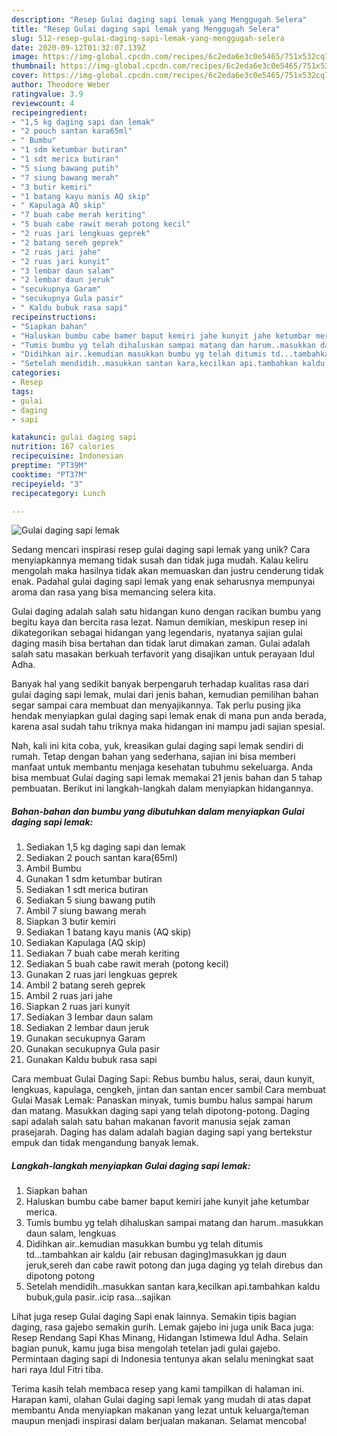 ```yaml
---
description: "Resep Gulai daging sapi lemak yang Menggugah Selera"
title: "Resep Gulai daging sapi lemak yang Menggugah Selera"
slug: 512-resep-gulai-daging-sapi-lemak-yang-menggugah-selera
date: 2020-09-12T01:32:07.139Z
image: https://img-global.cpcdn.com/recipes/6c2eda6e3c0e5465/751x532cq70/gulai-daging-sapi-lemak-foto-resep-utama.jpg
thumbnail: https://img-global.cpcdn.com/recipes/6c2eda6e3c0e5465/751x532cq70/gulai-daging-sapi-lemak-foto-resep-utama.jpg
cover: https://img-global.cpcdn.com/recipes/6c2eda6e3c0e5465/751x532cq70/gulai-daging-sapi-lemak-foto-resep-utama.jpg
author: Theodore Weber
ratingvalue: 3.9
reviewcount: 4
recipeingredient:
- "1,5 kg daging sapi dan lemak"
- "2 pouch santan kara65ml"
- " Bumbu"
- "1 sdm ketumbar butiran"
- "1 sdt merica butiran"
- "5 siung bawang putih"
- "7 siung bawang merah"
- "3 butir kemiri"
- "1 batang kayu manis AQ skip"
- " Kapulaga AQ skip"
- "7 buah cabe merah keriting"
- "5 buah cabe rawit merah potong kecil"
- "2 ruas jari lengkuas geprek"
- "2 batang sereh geprek"
- "2 ruas jari jahe"
- "2 ruas jari kunyit"
- "3 lembar daun salam"
- "2 lembar daun jeruk"
- "secukupnya Garam"
- "secukupnya Gula pasir"
- " Kaldu bubuk rasa sapi"
recipeinstructions:
- "Siapkan bahan"
- "Haluskan bumbu cabe bamer baput kemiri jahe kunyit jahe ketumbar merica."
- "Tumis bumbu yg telah dihaluskan sampai matang dan harum..masukkan daun salam, lengkuas"
- "Didihkan air..kemudian masukkan bumbu yg telah ditumis td...tambahkan air kaldu (air rebusan daging)masukkan jg daun jeruk,sereh dan cabe rawit potong dan juga daging yg telah direbus dan dipotong potong"
- "Setelah mendidih..masukkan santan kara,kecilkan api.tambahkan kaldu bubuk,gula pasir..icip rasa...sajikan"
categories:
- Resep
tags:
- gulai
- daging
- sapi

katakunci: gulai daging sapi 
nutrition: 167 calories
recipecuisine: Indonesian
preptime: "PT39M"
cooktime: "PT37M"
recipeyield: "3"
recipecategory: Lunch

---
```



![Gulai daging sapi lemak](https://img-global.cpcdn.com/recipes/6c2eda6e3c0e5465/751x532cq70/gulai-daging-sapi-lemak-foto-resep-utama.jpg)

Sedang mencari inspirasi resep gulai daging sapi lemak yang unik? Cara menyiapkannya memang tidak susah dan tidak juga mudah. Kalau keliru mengolah maka hasilnya tidak akan memuaskan dan justru cenderung tidak enak. Padahal gulai daging sapi lemak yang enak seharusnya mempunyai aroma dan rasa yang bisa memancing selera kita.

Gulai daging adalah salah satu hidangan kuno dengan racikan bumbu yang begitu kaya dan bercita rasa lezat. Namun demikian, meskipun resep ini dikategorikan sebagai hidangan yang legendaris, nyatanya sajian gulai daging masih bisa bertahan dan tidak larut dimakan zaman. Gulai adalah salah satu masakan berkuah terfavorit yang disajikan untuk perayaan Idul Adha.

Banyak hal yang sedikit banyak berpengaruh terhadap kualitas rasa dari gulai daging sapi lemak, mulai dari jenis bahan, kemudian pemilihan bahan segar sampai cara membuat dan menyajikannya. Tak perlu pusing jika hendak menyiapkan gulai daging sapi lemak enak di mana pun anda berada, karena asal sudah tahu triknya maka hidangan ini mampu jadi sajian spesial.


Nah, kali ini kita coba, yuk, kreasikan gulai daging sapi lemak sendiri di rumah. Tetap dengan bahan yang sederhana, sajian ini bisa memberi manfaat untuk membantu menjaga kesehatan tubuhmu sekeluarga. Anda bisa membuat Gulai daging sapi lemak memakai 21 jenis bahan dan 5 tahap pembuatan. Berikut ini langkah-langkah dalam menyiapkan hidangannya.

<!--inarticleads1-->

##### Bahan-bahan dan bumbu yang dibutuhkan dalam menyiapkan Gulai daging sapi lemak:

1. Sediakan 1,5 kg daging sapi dan lemak
1. Sediakan 2 pouch santan kara(65ml)
1. Ambil  Bumbu
1. Gunakan 1 sdm ketumbar butiran
1. Sediakan 1 sdt merica butiran
1. Sediakan 5 siung bawang putih
1. Ambil 7 siung bawang merah
1. Siapkan 3 butir kemiri
1. Sediakan 1 batang kayu manis (AQ skip)
1. Sediakan  Kapulaga (AQ skip)
1. Sediakan 7 buah cabe merah keriting
1. Sediakan 5 buah cabe rawit merah (potong kecil)
1. Gunakan 2 ruas jari lengkuas geprek
1. Ambil 2 batang sereh geprek
1. Ambil 2 ruas jari jahe
1. Siapkan 2 ruas jari kunyit
1. Sediakan 3 lembar daun salam
1. Sediakan 2 lembar daun jeruk
1. Gunakan secukupnya Garam
1. Gunakan secukupnya Gula pasir
1. Gunakan  Kaldu bubuk rasa sapi


Cara membuat Gulai Daging Sapi: Rebus bumbu halus, serai, daun kunyit, lengkuas, kapulaga, cengkeh, jintan dan santan encer sambil Cara membuat Gulai Masak Lemak: Panaskan minyak, tumis bumbu halus sampai harum dan matang. Masukkan daging sapi yang telah dipotong-potong. Daging sapi adalah salah satu bahan makanan favorit manusia sejak zaman prasejarah. Daging has dalam adalah bagian daging sapi yang bertekstur empuk dan tidak mengandung banyak lemak. 

<!--inarticleads2-->

##### Langkah-langkah menyiapkan Gulai daging sapi lemak:

1. Siapkan bahan
1. Haluskan bumbu cabe bamer baput kemiri jahe kunyit jahe ketumbar merica.
1. Tumis bumbu yg telah dihaluskan sampai matang dan harum..masukkan daun salam, lengkuas
1. Didihkan air..kemudian masukkan bumbu yg telah ditumis td...tambahkan air kaldu (air rebusan daging)masukkan jg daun jeruk,sereh dan cabe rawit potong dan juga daging yg telah direbus dan dipotong potong
1. Setelah mendidih..masukkan santan kara,kecilkan api.tambahkan kaldu bubuk,gula pasir..icip rasa...sajikan


Lihat juga resep Gulai daging Sapi enak lainnya. Semakin tipis bagian daging, rasa gajebo semakin gurih. Lemak gajebo ini juga unik Baca juga: Resep Rendang Sapi Khas Minang, Hidangan Istimewa Idul Adha. Selain bagian punuk, kamu juga bisa mengolah tetelan jadi gulai gajebo. Permintaan daging sapi di Indonesia tentunya akan selalu meningkat saat hari raya Idul Fitri tiba. 

Terima kasih telah membaca resep yang kami tampilkan di halaman ini. Harapan kami, olahan Gulai daging sapi lemak yang mudah di atas dapat membantu Anda menyiapkan makanan yang lezat untuk keluarga/teman maupun menjadi inspirasi dalam berjualan makanan. Selamat mencoba!

